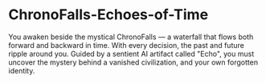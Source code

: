 # ChronoFalls-Echoes-of-Time
You awaken beside the mystical ChronoFalls — a waterfall that flows both forward and backward in time. With every decision, the past and future ripple around you. Guided by a sentient AI artifact called "Echo", you must uncover the mystery behind a vanished civilization, and your own forgotten identity.
